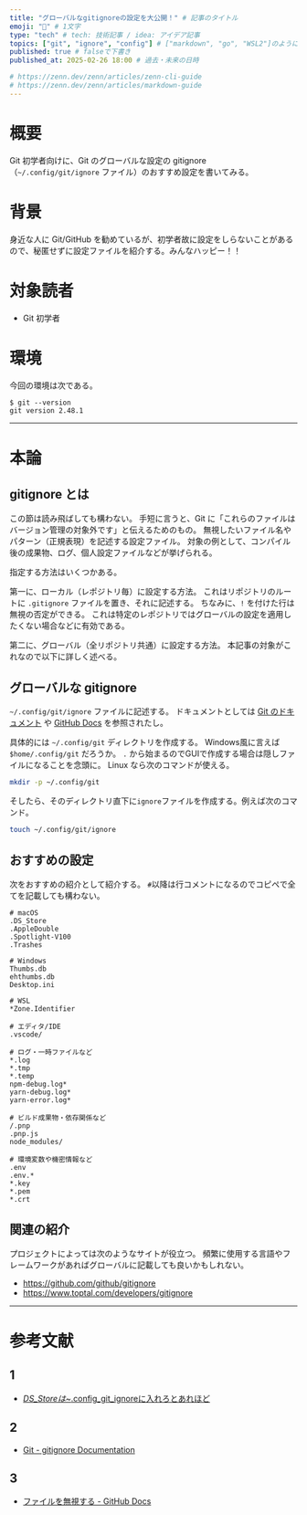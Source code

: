 ```yaml
---
title: "グローバルなgitignoreの設定を大公開！" # 記事のタイトル
emoji: "🔧" # 1文字
type: "tech" # tech: 技術記事 / idea: アイデア記事
topics: ["git", "ignore", "config"] # ["markdown", "go", "WSL2"]のように５つまで、go と golang は同じ
published: true # falseで下書き
published_at: 2025-02-26 18:00 # 過去・未来の日時

# https://zenn.dev/zenn/articles/zenn-cli-guide
# https://zenn.dev/zenn/articles/markdown-guide
---
```


# 概要

Git 初学者向けに、Git のグローバルな設定の gitignore （`~/.config/git/ignore` ファイル）のおすすめ設定を書いてみる。

# 背景

身近な人に Git/GitHub を勧めているが、初学者故に設定をしらないことがあるので、秘匿せずに設定ファイルを紹介する。みんなハッピー！！

# 対象読者

- Git 初学者

# 環境

今回の環境は次である。

```fish:terminal
$ git --version
git version 2.48.1
```

---

# 本論

## gitignore とは

この節は読み飛ばしても構わない。
手短に言うと、Git に「これらのファイルはバージョン管理の対象外です」と伝えるためのもの。
無視したいファイル名やパターン（正規表現）を記述する設定ファイル。
対象の例として、コンパイル後の成果物、ログ、個人設定ファイルなどが挙げられる。

指定する方法はいくつかある。

第一に、ローカル（レポジトリ毎）に設定する方法。
これはリポジトリのルートに `.gitignore` ファイルを置き、それに記述する。
ちなみに、`!` を付けた行は無視の否定ができる。
これは特定のレポジトリではグローバルの設定を適用したくない場合などに有効である。

第二に、グローバル（全リポジトリ共通）に設定する方法。
本記事の対象がこれなので以下に詳しく述べる。

## グローバルな gitignore

`~/.config/git/ignore` ファイルに記述する。
ドキュメントとしては [Git のドキュメント](#2) や [GitHub Docs](#3) を参照されたし。

具体的には `~/.config/git` ディレクトリを作成する。
Windows風に言えば `$home/.config/git` だろうか。
`.` から始まるのでGUIで作成する場合は隠しファイルになることを念頭に。
Linux なら次のコマンドが使える。

```bash
mkdir -p ~/.config/git
```

そしたら、そのディレクトリ直下に`ignore`ファイルを作成する。例えば次のコマンド。

```bash
touch ~/.config/git/ignore
```

## おすすめの設定

次をおすすめの紹介として紹介する。
`#`以降は行コメントになるのでコピペで全てを記載しても構わない。

```gitignore
# macOS
.DS_Store
.AppleDouble
.Spotlight-V100
.Trashes

# Windows
Thumbs.db
ehthumbs.db
Desktop.ini

# WSL
*Zone.Identifier

# エディタ/IDE
.vscode/

# ログ・一時ファイルなど
*.log
*.tmp
*.temp
npm-debug.log*
yarn-debug.log*
yarn-error.log*

# ビルド成果物・依存関係など
/.pnp
.pnp.js
node_modules/

# 環境変数や機密情報など
.env
.env.*
*.key
*.pem
*.crt
```

## 関連の紹介

プロジェクトによっては次のようなサイトが役立つ。
頻繁に使用する言語やフレームワークがあればグローバルに記載しても良いかもしれない。

- https://github.com/github/gitignore
- https://www.toptal.com/developers/gitignore

---

# 参考文献

## 1

- [_DS_Storeは~_.config_git_ignoreに入れろとあれほど](https://zenn.dev/thousanda/articles/5c7dcd8d6bd9bd#%E4%B8%BB%E5%BC%B5)

## 2

- [Git - gitignore Documentation](https://git-scm.com/docs/gitignore)

## 3

- [ファイルを無視する - GitHub Docs](https://docs.github.com/ja/get-started/getting-started-with-git/ignoring-files)
